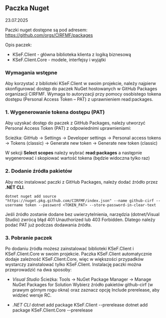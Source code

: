 ﻿## Paczka Nuget
23.07.2025

Paczki nuget dostępne są pod adresem: https://github.com/orgs/CIRFMF/packages

Opis paczek:
* KSeF.Client - główna biblioteka klienta z logiką biznesową
* KSeF.Client.Core - modele, interfejsy i wyjątki 

### Wymagania wstępne

Aby korzystać z biblioteki KSeF.Client w swoim projekcie, należy najpierw skonfigurować dostęp do paczek NuGet hostowanych w GitHub Packages organizacji CIRFMF.
Wymaga to autoryzacji przy pomocy osobistego tokena dostępu (Personal Access Token – PAT) z uprawnieniem read:packages.

### 1. Wygenerowanie tokena dostępu (PAT)

Aby uzyskać dostęp do paczek z GitHub Packages, należy utworzyć Personal Access Token (PAT) z odpowiednimi uprawnieniami:

Scieżka: GitHub -> Settings -> Developer settings -> Personal access tokens -> Tokens (classic) -> Generate new token -> Generate new token (classic)

W sekcji **Select scopes** należy wybrać **read:packages** a następnie wygenerować i skopiować wartość tokena (będzie widoczna tylko raz)

### 2. Dodanie źródła pakietów

Aby móc instalować paczki z GitHub Packages, należy dodać źródło przez **.NET CLI**.

```dotnet nuget add source "https://nuget.pkg.github.com/CIRFMF/index.json" --name github-cirf --username token --password <TOKEN_PAT> --store-password-in-clear-text```

Jeśli źródło zostanie dodane bez uwierzytelnienia, narzędzia (dotnet/Visual Studio) zwrócą błąd 401 Unauthorized lub 403 Forbidden.
Dlatego należy podać PAT już podczas dodawania źródła.

### 3. Pobranie paczek

Po dodaniu źródła możesz zainstalować biblioteki KSeF.Client i KSeF.Client.Core w swoim projekcie. 
Paczka KSeF.Client automatycznie dodaje zależność KSeF.Client.Core, więc w większości przypadków wystarczy zainstalować tylko KSeF.Client.
Instalację paczki można przeprowadzić na dwa sposoby:
* *Visual Studio*
	Ścieżka: Tools -> NuGet Package Manager -> Manage NuGet Packages for Solution
	Wybierz źródło pakietów github-cirf (w prawym górnym rogu okna) oraz zaznacz opcję Include prerelease, aby widzieć wersje RC.

* *.NET CLI*
	dotnet add package KSeF.Client --prerelease
	dotnet add package KSeF.Client.Core	--prerelease